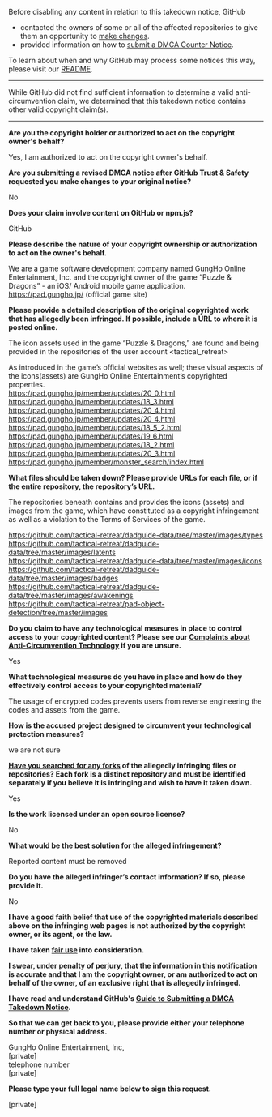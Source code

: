 Before disabling any content in relation to this takedown notice, GitHub
- contacted the owners of some or all of the affected repositories to give them an opportunity to [make changes](https://docs.github.com/en/github/site-policy/dmca-takedown-policy#a-how-does-this-actually-work).
- provided information on how to [submit a DMCA Counter Notice](https://docs.github.com/en/articles/guide-to-submitting-a-dmca-counter-notice).

To learn about when and why GitHub may process some notices this way, please visit our [README](https://github.com/github/dmca/blob/master/README.md#anatomy-of-a-takedown-notice).

---

While GitHub did not find sufficient information to determine a valid anti-circumvention claim, we determined that this takedown notice contains other valid copyright claim(s).

---

**Are you the copyright holder or authorized to act on the copyright owner's behalf?**  
  
Yes, I am authorized to act on the copyright owner's behalf.  
  
**Are you submitting a revised DMCA notice after GitHub Trust & Safety requested you make changes to your original notice?**  
  
No  
  
**Does your claim involve content on GitHub or npm.js?**  
  
GitHub  
  
**Please describe the nature of your copyright ownership or authorization to act on the owner's behalf.**  
  
We are a game software development company named GungHo Online Entertainment, Inc. and the copyright owner of the game “Puzzle & Dragons” - an iOS/ Android mobile game application.  
https://pad.gungho.jp/ (official game site)  
  
**Please provide a detailed description of the original copyrighted work that has allegedly been infringed. If possible, include a URL to where it is posted online.**  
  
The icon assets used in the game “Puzzle & Dragons,” are found and being provided in the repositories of the user account <tactical_retreat>  
  
As introduced in the game’s official websites as well; these visual aspects of the icons(assets) are GungHo Online Entertainment’s copyrighted properties.  
https://pad.gungho.jp/member/updates/20_0.html  
https://pad.gungho.jp/member/updates/18_3.html  
https://pad.gungho.jp/member/updates/20_4.html  
https://pad.gungho.jp/member/updates/20_4.html  
https://pad.gungho.jp/member/updates/18_5_2.html  
https://pad.gungho.jp/member/updates/19_6.html  
https://pad.gungho.jp/member/updates/18_2.html  
https://pad.gungho.jp/member/updates/20_3.html  
https://pad.gungho.jp/member/monster_search/index.html  
  
**What files should be taken down? Please provide URLs for each file, or if the entire repository, the repository’s URL.**  
  
The repositories beneath contains and provides the icons (assets) and images from the game, which have constituted as a copyright infringement as well as a violation to the Terms of Services of the game.  
  
https://github.com/tactical-retreat/dadguide-data/tree/master/images/types  
https://github.com/tactical-retreat/dadguide-data/tree/master/images/latents  
https://github.com/tactical-retreat/dadguide-data/tree/master/images/icons  
https://github.com/tactical-retreat/dadguide-data/tree/master/images/badges  
https://github.com/tactical-retreat/dadguide-data/tree/master/images/awakenings  
https://github.com/tactical-retreat/pad-object-detection/tree/master/images  
  
**Do you claim to have any technological measures in place to control access to your copyrighted content? Please see our <a href="https://docs.github.com/articles/guide-to-submitting-a-dmca-takedown-notice#complaints-about-anti-circumvention-technology">Complaints about Anti-Circumvention Technology</a> if you are unsure.**  
  
Yes  
  
**What technological measures do you have in place and how do they effectively control access to your copyrighted material?**  
  
The usage of encrypted codes prevents users from reverse engineering the codes and assets from the game.  
  
**How is the accused project designed to circumvent your technological protection measures?**  
  
we are not sure  
  
**<a href="https://docs.github.com/articles/dmca-takedown-policy#b-what-about-forks-or-whats-a-fork">Have you searched for any forks</a> of the allegedly infringing files or repositories? Each fork is a distinct repository and must be identified separately if you believe it is infringing and wish to have it taken down.**  
  
Yes  
  
**Is the work licensed under an open source license?**  
  
No  
  
**What would be the best solution for the alleged infringement?**  
  
Reported content must be removed  
  
**Do you have the alleged infringer’s contact information? If so, please provide it.**  
  
No  
  
**I have a good faith belief that use of the copyrighted materials described above on the infringing web pages is not authorized by the copyright owner, or its agent, or the law.**  
  
**I have taken <a href="https://www.lumendatabase.org/topics/22">fair use</a> into consideration.**  
  
**I swear, under penalty of perjury, that the information in this notification is accurate and that I am the copyright owner, or am authorized to act on behalf of the owner, of an exclusive right that is allegedly infringed.**  
  
**I have read and understand GitHub's <a href="https://docs.github.com/articles/guide-to-submitting-a-dmca-takedown-notice/">Guide to Submitting a DMCA Takedown Notice</a>.**  
  
**So that we can get back to you, please provide either your telephone number or physical address.**  
  
GungHo Online Entertainment, Inc,  
[private]  
telephone number  
[private]  
  
**Please type your full legal name below to sign this request.**  
  
[private]  
